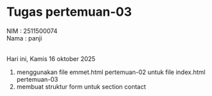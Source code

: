# Tugas pertemuan-03

NIM : 2511500074<br>
Nama : panji<br><br>

Hari ini, Kamis 16 oktober 2025<ol>
<li>menggunakan file emmet.html pertemuan-02 untuk file index.html pertemuan-03</li>
<li>membuat struktur form untuk section contact</li>
</ol>